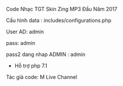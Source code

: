 
Code Nhạc TGT Skin Zing MP3 Đầu Năm 2017

Cấu hình data : includes/configurations.php

User AD: admin

pass: admin

pass2 dang nhap ADMIN : admin

* Hỗ trợ php 7.1

Tác giả code: M Live Channel
